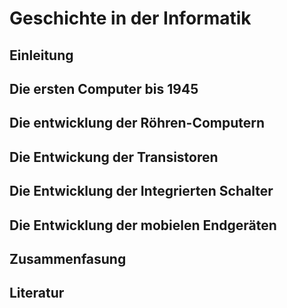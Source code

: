 # Geschichte in der Informatik

## Einleitung

## Die ersten Computer bis 1945

## Die entwicklung der Röhren-Computern

## Die Entwickung der Transistoren

## Die Entwicklung der Integrierten Schalter

## Die Entwicklung der mobielen Endgeräten

## Zusammenfasung

## Literatur

